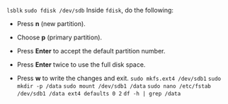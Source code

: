 `lsblk`
`sudo fdisk /dev/sdb`
Inside `fdisk`, do the following:

- Press **n** (new partition).
    
- Choose **p** (primary partition).
    
- Press **Enter** to accept the default partition number.
    
- Press **Enter** twice to use the full disk space.
    
- Press **w** to write the changes and exit.
`sudo mkfs.ext4 /dev/sdb1`
`sudo mkdir -p /data`
`sudo mount /dev/sdb1 /data`
`sudo nano /etc/fstab`
`/dev/sdb1 /data ext4 defaults 0 2`
`df -h | grep /data`